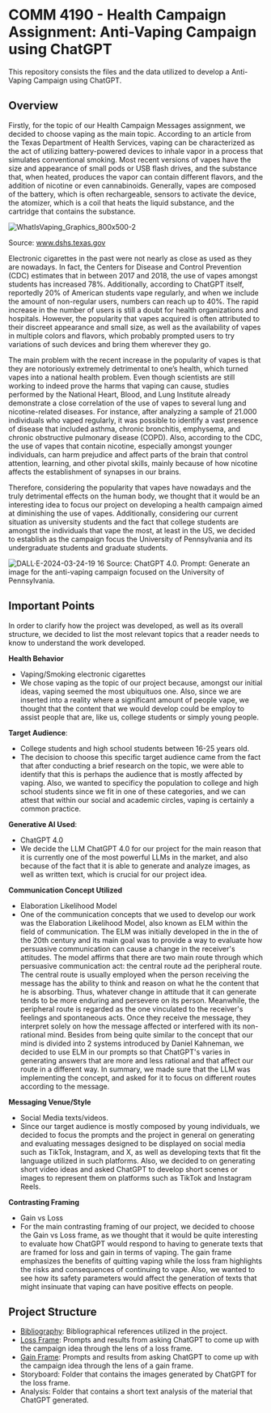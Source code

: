 # COMM 4190 - Health Campaign Assignment: Anti-Vaping Campaign using ChatGPT

This repository consists the files and the data utilized to develop a Anti-Vaping Campaign using ChatGPT.

## Overview

Firstly, for the topic of our Health Campaign Messages assignment, we decided to choose vaping as the main topic. According to an article from the Texas Department of Health Services, vaping can be characterized as the act of utilizing battery-powered devices to inhale vapor in a process that simulates conventional smoking. Most recent versions of vapes have the size and appearance of small pods or USB flash drives, and the substance that, when heated, produces the vapor can contain different flavors, and the addition of nicotine or even cannabinoids. Generally, vapes are composed of the battery, which is often rechargeable, sensors to activate the device, the atomizer, which is a coil that heats the liquid substance, and the cartridge that contains the substance. 

![WhatIsVaping_Graphics_800x500-2](https://github.com/yummyhopper/anti_vaping_campaign/assets/80358822/58bf798c-7b3a-4382-8b68-0a3b1a6da8da)

Source: www.dshs.texas.gov

Electronic cigarettes in the past were not nearly as close as used as they are nowadays. In fact, the Centers for Disease and Control Prevention (CDC) estimates that in between 2017 and 2018, the use of vapes amongst students has increased 78%. Additionally, according to ChatGPT itself, reportedly 20% of American students vape regularly, and when we include the amount of non-regular users, numbers can reach up to 40%. The rapid increase in the number of users is still a doubt for health organizations and hospitals. However, the popularity that vapes acquired is often attributed to their discreet appearance and small size, as well as the availability of vapes in multiple colors and flavors, which probably prompted users to try variations of such devices and bring them wherever they go. 

The main problem with the recent increase in the popularity of vapes is that they are notoriously extremely detrimental to one’s health, which turned vapes into a national health problem. Even though scientists are still working to indeed prove the harms that vaping can cause, studies performed by the National Heart, Blood, and Lung Institute already demonstrate a close correlation of the use of vapes to several lung and nicotine-related diseases. For instance, after analyzing a sample of 21.000 individuals who vaped regularly, it was possible to identify a vast presence of disease that included asthma, chronic bronchitis, emphysema, and chronic obstructive pulmonary disease (COPD). Also, according to the CDC, the use of vapes that contain nicotine, especially amongst younger individuals, can harm prejudice and affect parts of the brain that control attention, learning, and other pivotal skills, mainly because of how nicotine affects the establishment of synapses in our brains. 

Therefore, considering the popularity that vapes have nowadays and the truly detrimental effects on the human body, we thought that it would be an interesting idea to focus our project on developing a health campaign aimed at diminishing the use of vapes. Additionally, considering our current situation as university students and the fact that college students are amongst the individuals that vape the most, at least in the US, we decided to establish as the campaign focus the University of Pennsylvania and its undergraduate students and graduate students. 

![DALL·E-2024-03-24-19 16](https://github.com/yummyhopper/anti_vaping_campaign/assets/80358822/fd47585d-5ba7-43f5-8fdb-4928ae37bf7d)
Source: ChatGPT 4.0. Prompt: Generate an image for the anti-vaping campaign focused on the University of Pennsylvania. 

## Important Points 

In order to clarify how the project was developed, as well as its overall structure, we decided to list the most relevant topics that a reader needs to know to understand the work developed. 

**Health Behavior**

- Vaping/Smoking electronic cigarettes
- We chose vaping as the topic of our project because, amongst our initial ideas, vaping seemed the most ubiquituos one. Also, since we are inserted into a reality where a significant amount of people vape, we thought that the content that we would develop could be employ to assist people that are, like us, college students or simply young people. 

**Target Audience**:

- College students and high school students between 16-25 years old.
- The decision to choose this specific target audience came from the fact that after conducting a brief research on the topic, we were able to identify that this is perhaps the audience that is mostly affected by vaping. Also, we wanted to specificy the population to college and high school students since we fit in one of these categories, and we can attest that within our social and academic circles, vaping is certainly a common practice.

**Generative AI Used**:

- ChatGPT 4.0
- We decide the LLM ChatGPT 4.0 for our project for the main reason that it is currently one of the most powerful LLMs in the market, and also because of the fact that it is able to generate and analyze images, as well as written text, which is crucial for our project idea.

**Communication Concept Utilized**

- Elaboration Likelihood Model
- One of the communication concepts that we used to develop our work was the Elaboration Likelihood Model, also known as ELM within the field of communication. The ELM was initially developed in the in the of the 20th century and its main goal was to provide a way to evaluate how persuasive communication can cause a change in the receiver's attitudes. The model affirms that there are two main route through which persuasive communication act: the central route ad the peripheral route.
The central route is usually employed when the person receiving the message has the ability to think and reason on what he the content that he is absorbing. Thus, whatever change in attitude that it can generate tends to be more enduring and persevere on its person. Meanwhile, the peripheral route is regarded as the one vinculated to the receiver's feelings and spontaneous acts. Once they receive the message, they interpret solely on how the message affected or interfered with its non-rational mind.
Besides from being quite similar to the concept that our mind is divided into 2 systems introduced by Daniel Kahneman, we decided to use ELM in our prompts so that ChatGPT's varies in generating answers that are more and less rational and that affect our route in a different way. In summary, we made sure that the LLM was implementing the concept, and asked for it to focus on different routes according to the message. 

**Messaging Venue/Style**

- Social Media texts/videos.
- Since our target audience is mostly composed by young individuals, we decided to focus the prompts and the project in general on generating and evaluating messages designed to be displayed on social media such as TikTok, Instagram, and X, as well as developing texts that fit the language utilized in such platforms. Also, we decided to on generating short video ideas and asked ChatGPT to develop short scenes or images to represent them on platforms such as TikTok and Instagram Reels. 

**Contrasting Framing**

- Gain vs Loss
- For the main contrasting framing of our project, we decided to choose the Gain vs Loss frame, as we thought that it would be quite interesting to evaluate how ChatGPT would respond to having to generate texts that are framed for loss and gain in terms of vaping. The gain frame emphasizes the benefits of quitting vaping while the loss fram highlights the risks and consequences of continuing to vape. Also, we wanted to see how its safety parameters would affect the generation of texts that might insinuate that vaping can have positive effects on people.

## Project Structure

- [Bibliography](Bibliography/references.md): Bibliographical references utilized in the project. 
- [Loss Frame](Loss_Frame): Prompts and results from asking ChatGPT to come up with the campaign idea through the lens of a loss frame.
- [Gain Frame](Gain_Frame): Prompts and results from asking ChatGPT to come up with the campaign idea through the lens of a gain frame.
- Storyboard: Folder that contains the images generated by ChatGPT for the loss frame.
- Analysis: Folder that contains a short text analysis of the material that ChatGPT generated.

